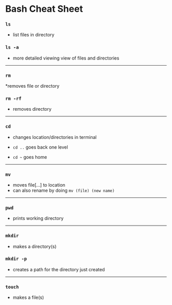 # Bash Cheat Sheet

### `ls`
* list files in directory

### `ls -a` 
* more detailed viewing view of files and directories 


---


### `rm `
*removes file or directory 

### `rm -rf` 
* removes directory

---


### `cd` 
* changes location/directories in terminal

* `cd ..` goes back one level 
* `cd ~` goes home 
---
### `mv` 
* moves file[...] to location
* can also rename by doing `mv (file) (new name)` 


---


### `pwd`

* prints working directory


---


###  `mkdir`

* makes a directory(s)

### `mkdir -p` 
* creates a path for the directory just created


---


###  `touch`

* makes a file(s)









